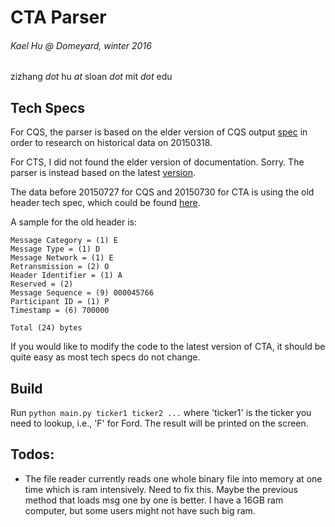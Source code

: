 # CTA Parser
###### Kael Hu @ Domeyard, winter 2016
zizhang _dot_ hu _at_ sloan _dot_ mit _dot_ edu

## Tech Specs
For CQS, the parser is based on the elder version of CQS output [spec](https://www.ctaplan.com/publicdocs/ctaplan/notifications/trader-update/cqs%20output%20spec%20v%2059a_042215.pdf) in order to research on historical data on 20150318.

For CTS, I did not found the elder version of documentation. Sorry. The parser is instead based on the latest [version](https://www.nyse.com/publicdocs/ctaplan/notifications/trader-update/cts_output_spec.pdf).

The data before 20150727 for CQS and 20150730 for CTA is using the old header tech spec, which could be found [here](https://ctaplan.com/publicdocs/ctaplan/notifications/announcements/trader-update/6103.pdf).

A sample for the old header is:

```
Message Category = (1) E
Message Type = (1) D
Message Network = (1) E
Retransmission = (2) O
Header Identifier = (1) A
Reserved = (2)
Message Sequence = (9) 000045766
Participant ID = (1) P
Timestamp = (6) 700000

Total (24) bytes
```

If you would like to modify the code to the latest version of CTA, it should be quite easy as most tech specs do not change.

## Build
Run `python main.py ticker1 ticker2 ...` where 'ticker1' is the ticker you need to lookup, i.e., 'F' for Ford. The result will be printed on the screen.


## Todos:
- The file reader currently reads one whole binary file into memory at one time which is ram intensively. Need to fix this. Maybe the previous method that loads msg one by one is better. I have a 16GB ram computer, but some users might not have such big ram.